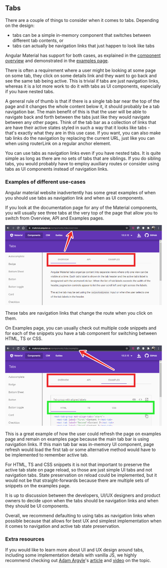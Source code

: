 ## Tabs

There are a couple of things to consider when it comes to tabs. Depending on the design:

- tabs can be a simple in-memory component that switches between different tab contents, or
- tabs can actually be navigation links that just happen to look like tabs

Angular Material has support for both cases, as explained in the [component overview](https://material.angular.io/components/tabs/overview#tabs-and-navigation) and demonstrated in the [examples page](https://material.angular.io/components/tabs/examples).

There is often a requirement where a user might be looking at some page on some tab, they click on some details link and they want to go back and see the same tab being active. This is trivial if tabs are just navigation links, whereas it is a lot more work to do it with tabs as UI components, especially if you have nested tabs.

A general rule of thumb is that if there is a single tab bar near the top of the page and it changes the whole content below it, it should probably be a tab navigation bar. The main benefit of this is that the user will be able to navigate back and forth between the tabs just like they would navigate between any other pages. Think of the tab bar as a collection of links that are have their active states styled in such a way that it looks like tabs - that's exactly what they are in this use case. If you want, you can also make tab links do the navigation by replacing the current URL, just like you can when using routerLink on a regular anchor element.

You can use tabs as navigation links even if you have nested tabs. It is quite simple as long as there are no sets of tabs that are siblings. If you do sibling tabs, you would probably have to employ auxiliary routes or consider using tabs as UI components instead of navigation links.

### Examples of different use-cases

Angular material website inadvertently has some great examples of when you should use tabs as navigation link and when as UI components.

If you look at the documentation page for any of the Material components, you will usually see three tabs at the very top of the page that allow you to switch from Overview, API and Examples pages.

![Angular tabs example #1](/img/angular_tabs_example_1.png)

These tabs are navigation links that change the route when you click on them.

On Examples page, you can usually check out multiple code snippets and for each of the snippets you have a tab component for switching between HTML, TS or CSS.

![Angular tabs example #2](/img/angular_tabs_example_2.png)

This is a great example of how the user could refresh the page on examples page and remain on examples page because the main tab bar is using navigation links. If this main tab bar was in-memory UI component, page refresh would load the first tab or some alternative method would have to be implemented to remember active tab.

For HTML, TS and CSS snippets it is not that important to preserve the active tab state on page reload, so those are just simple UI tabs and not navigation tabs. State preservation on reload could be implemented, but it would not be that straight-forwards because there are multiple sets of snippets on the examples page.

It is up to discussion between the developers, UI/UX designers and product owners to decide upon when the tabs should be navigation links and when they should be UI components.

Overall, we recommend defaulting to using tabs as navigation links when possible because that allows for best UX and simplest implementation when it comes to navigation and active tab state preservation.


### Extra resources

If you would like to learn more about UI and UX design around tabs, including some implementation details with vanilla JS, we highly recommend checking out [Adam Argyle](https://twitter.com/argyleink)'s [article](https://web.dev/building-a-tabs-component/) and [video](https://www.youtube.com/watch?v=mMBcHcvxuuA) on the topic.

